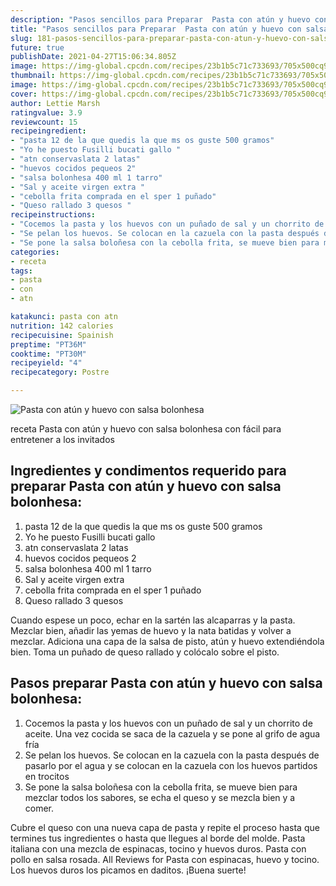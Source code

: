 ```yaml
---
description: "Pasos sencillos para Preparar  Pasta con atún y huevo con salsa bolonhesa"
title: "Pasos sencillos para Preparar  Pasta con atún y huevo con salsa bolonhesa"
slug: 181-pasos-sencillos-para-preparar-pasta-con-atun-y-huevo-con-salsa-bolonhesa
future: true
publishDate: 2021-04-27T15:06:34.805Z
image: https://img-global.cpcdn.com/recipes/23b1b5c71c733693/705x500cq90/pasta-con-atun-y-huevo-con-salsa-bolonhesa-foto-principal.jpg
thumbnail: https://img-global.cpcdn.com/recipes/23b1b5c71c733693/705x500cq90/pasta-con-atun-y-huevo-con-salsa-bolonhesa-foto-principal.jpg
image: https://img-global.cpcdn.com/recipes/23b1b5c71c733693/705x500cq90/pasta-con-atun-y-huevo-con-salsa-bolonhesa-foto-principal.jpg
cover: https://img-global.cpcdn.com/recipes/23b1b5c71c733693/705x500cq90/pasta-con-atun-y-huevo-con-salsa-bolonhesa-foto-principal.jpg
author: Lettie Marsh
ratingvalue: 3.9
reviewcount: 15
recipeingredient:
- "pasta 12 de la que quedis la que ms os guste 500 gramos"
- "Yo he puesto Fusilli bucati gallo "
- "atn conservaslata 2 latas"
- "huevos cocidos pequeos 2"
- "salsa bolonhesa 400 ml 1 tarro"
- "Sal y aceite virgen extra "
- "cebolla frita comprada en el sper 1 puñado"
- "Queso rallado 3 quesos "
recipeinstructions:
- "Cocemos la pasta y los huevos con un puñado de sal y un chorrito de aceite. Una vez cocida se saca de la cazuela y se pone al grifo de agua fría"
- "Se pelan los huevos. Se colocan en la cazuela con la pasta después de pasarlo por el agua y se colocan en la cazuela con los huevos partidos en trocitos"
- "Se pone la salsa boloñesa con la cebolla frita, se mueve bien para mezclar todos los sabores, se echa el queso y se mezcla bien y a comer."
categories:
- receta
tags:
- pasta
- con
- atn

katakunci: pasta con atn 
nutrition: 142 calories
recipecuisine: Spainish
preptime: "PT36M"
cooktime: "PT30M"
recipeyield: "4"
recipecategory: Postre

---
```



![Pasta con atún y huevo con salsa bolonhesa](https://img-global.cpcdn.com/recipes/23b1b5c71c733693/705x500cq90/pasta-con-atun-y-huevo-con-salsa-bolonhesa-foto-principal.jpg)

receta Pasta con atún y huevo con salsa bolonhesa con fácil para entretener a los invitados

<!--inarticleads1-->

## Ingredientes y condimentos requerido para preparar Pasta con atún y huevo con salsa bolonhesa:

1. pasta 12 de la que quedis la que ms os guste 500 gramos
1. Yo he puesto Fusilli bucati gallo 
1. atn conservaslata 2 latas
1. huevos cocidos pequeos 2
1. salsa bolonhesa 400 ml 1 tarro
1. Sal y aceite virgen extra 
1. cebolla frita comprada en el sper 1 puñado
1. Queso rallado 3 quesos 

Cuando espese un poco, echar en la sartén las alcaparras y la pasta. Mezclar bien, añadir las yemas de huevo y la nata batidas y volver a mezclar. Adiciona una capa de la salsa de pisto, atún y huevo extendiéndola bien. Toma un puñado de queso rallado y colócalo sobre el pisto. 

<!--inarticleads2-->

## Pasos preparar Pasta con atún y huevo con salsa bolonhesa:

1. Cocemos la pasta y los huevos con un puñado de sal y un chorrito de aceite. Una vez cocida se saca de la cazuela y se pone al grifo de agua fría
1. Se pelan los huevos. Se colocan en la cazuela con la pasta después de pasarlo por el agua y se colocan en la cazuela con los huevos partidos en trocitos
1. Se pone la salsa boloñesa con la cebolla frita, se mueve bien para mezclar todos los sabores, se echa el queso y se mezcla bien y a comer.


Cubre el queso con una nueva capa de pasta y repite el proceso hasta que termines tus ingredientes o hasta que llegues al borde del molde. Pasta italiana con una mezcla de espinacas, tocino y huevos duros. Pasta con pollo en salsa rosada. All Reviews for Pasta con espinacas, huevo y tocino. Los huevos duros los picamos en daditos. 
¡Buena suerte!

